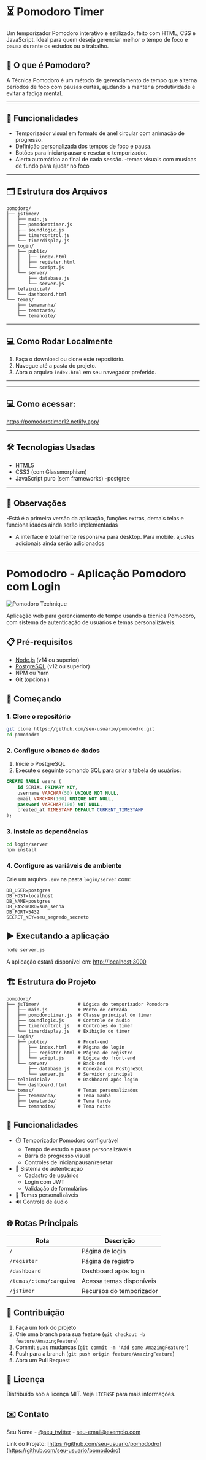 


# ⏳ Pomodoro Timer

Um temporizador Pomodoro interativo e estilizado, feito com HTML, CSS e JavaScript. Ideal para quem deseja gerenciar melhor o tempo de foco e pausa durante os estudos ou o trabalho.

## 🧠 O que é Pomodoro?

A Técnica Pomodoro é um método de gerenciamento de tempo que alterna períodos de foco com pausas curtas, ajudando a manter a produtividade e evitar a fadiga mental.

---

## 🚀 Funcionalidades

- Temporizador visual em formato de anel circular com animação de progresso.
- Definição personalizada dos tempos de foco e pausa.
- Botões para iniciar/pausar e resetar o temporizador.
- Alerta automático ao final de cada sessão.
-temas visuais com musicas de fundo para ajudar no foco

---

## 🗂 Estrutura dos Arquivos

```
pomodoro/
├── jsTimer/
│   ├── main.js
│   ├── pomodorotimer.js
│   ├── soundlogic.js
│   ├── timercontrol.js
│   └── timerdisplay.js
├── login/
│   ├── public/
│   │   ├── index.html
│   │   ├── register.html
│   │   └── script.js
│   └── server/
│       ├── database.js
│       └── server.js
├── telainicial/
│   └── dashboard.html
└── temas/
    ├── temamanha/
    ├── tematarde/
    └── temanoite/
```

---

## 💻 Como Rodar Localmente

1. Faça o download ou clone este repositório.
2. Navegue até a pasta do projeto.
3. Abra o arquivo `index.html` em seu navegador preferido.

---

---

## 💻 Como acessar:

https://pomodorotimer12.netlify.app/

---



## 🛠 Tecnologias Usadas

- HTML5
- CSS3 (com Glassmorphism)
- JavaScript puro (sem frameworks)
-postgree

---

## 📌 Observações

-Está é a primeira versão da aplicação, funções extras, demais telas e funcionalidades ainda serão implementadas
- A interface é totalmente responsiva para desktop. Para mobile, ajustes adicionais ainda serão adicionados

---


# Pomododro - Aplicação Pomodoro com Login

![Pomodoro Technique](https://upload.wikimedia.org/wikipedia/commons/thumb/a/a6/Pomodoro_Technique_logo.svg/1200px-Pomodoro_Technique_logo.svg.png)

Aplicação web para gerenciamento de tempo usando a técnica Pomodoro, com sistema de autenticação de usuários e temas personalizáveis.

## 📋 Pré-requisitos

- [Node.js](https://nodejs.org/) (v14 ou superior)
- [PostgreSQL](https://www.postgresql.org/) (v12 ou superior)
- NPM ou Yarn
- Git (opcional)

## 🚀 Começando

### 1. Clone o repositório

```bash
git clone https://github.com/seu-usuario/pomododro.git
cd pomododro
```

### 2. Configure o banco de dados

1. Inicie o PostgreSQL
2. Execute o seguinte comando SQL para criar a tabela de usuários:

```sql
CREATE TABLE users (
    id SERIAL PRIMARY KEY,
    username VARCHAR(50) UNIQUE NOT NULL,
    email VARCHAR(100) UNIQUE NOT NULL,
    password VARCHAR(100) NOT NULL,
    created_at TIMESTAMP DEFAULT CURRENT_TIMESTAMP
);
```

### 3. Instale as dependências

```bash
cd login/server
npm install
```

### 4. Configure as variáveis de ambiente

Crie um arquivo `.env` na pasta `login/server` com:

```env
DB_USER=postgres
DB_HOST=localhost
DB_NAME=postgres
DB_PASSWORD=sua_senha
DB_PORT=5432
SECRET_KEY=seu_segredo_secreto
```

## ▶️ Executando a aplicação

```bash
node server.js
```

A aplicação estará disponível em: [http://localhost:3000](http://localhost:3000)

## 🏗️ Estrutura do Projeto

```
pomodoro/
├── jsTimer/              # Lógica do temporizador Pomodoro
│   ├── main.js           # Ponto de entrada
│   ├── pomodorotimer.js  # Classe principal do timer
│   ├── soundlogic.js     # Controle de áudio
│   ├── timercontrol.js   # Controles do timer
│   └── timerdisplay.js   # Exibição do timer
├── login/
│   ├── public/           # Front-end
│   │   ├── index.html    # Página de login
│   │   ├── register.html # Página de registro
│   │   └── script.js     # Lógica do front-end
│   └── server/           # Back-end
│       ├── database.js   # Conexão com PostgreSQL
│       └── server.js     # Servidor principal
├── telainicial/          # Dashboard após login
│   └── dashboard.html    
└── temas/                # Temas personalizados
    ├── temamanha/        # Tema manhã
    ├── tematarde/        # Tema tarde
    └── temanoite/        # Tema noite
```

## 🔧 Funcionalidades

- ⏱️ Temporizador Pomodoro configurável
  - Tempo de estudo e pausa personalizáveis
  - Barra de progresso visual
  - Controles de iniciar/pausar/resetar
- 🔐 Sistema de autenticação
  - Cadastro de usuários
  - Login com JWT
  - Validação de formulários
- 🎨 Temas personalizáveis
- 🔊 Controle de áudio

## 🌐 Rotas Principais

| Rota | Descrição |
|------|-----------|
| `/` | Página de login |
| `/register` | Página de registro |
| `/dashboard` | Dashboard após login |
| `/temas/:tema/:arquivo` | Acessa temas disponíveis |
| `/jsTimer` | Recursos do temporizador |

## 🤝 Contribuição

1. Faça um fork do projeto
2. Crie uma branch para sua feature (`git checkout -b feature/AmazingFeature`)
3. Commit suas mudanças (`git commit -m 'Add some AmazingFeature'`)
4. Push para a branch (`git push origin feature/AmazingFeature`)
5. Abra um Pull Request

## 📄 Licença

Distribuído sob a licença MIT. Veja `LICENSE` para mais informações.

## ✉️ Contato

Seu Nome - [@seu_twitter](https://twitter.com/seu_twitter) - seu-email@exemplo.com

Link do Projeto: [https://github.com/seu-usuario/pomododro](https://github.com/seu-usuario/pomododro)
